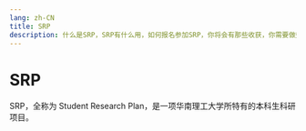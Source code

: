 ```yaml
---
lang: zh-CN
title: SRP
description: 什么是SRP，SRP有什么用，如何报名参加SRP，你将会有那些收获，你需要做些什么
---
```


# SRP

SRP，全称为 Student Research Plan，是一项华南理工大学所特有的本科生科研项目。